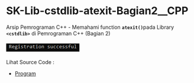 # SK-Lib-cstdlib-atexit-Bagian2__CPP
Arsip Pemrograman C++ - Memahami function <code><b>atexit()</b></code>pada Library <code><b>&lt;cstdlib></b></code> di Pemrograman C++ (Bagian 2)<br><br>
<img src="https://github.com/RizkyKhapidsyah/SK-Lib-cstdlib-atexit-Bagian2__CPP/blob/master/SK-Lib-cstdlib-atexit-Bagian2__CPP/x64/result/001.PNG"><br><br>
Lihat Source Code : <br>
- <a href="https://github.com/RizkyKhapidsyah/SK-Lib-cstdlib-atexit-Bagian2__CPP/blob/master/SK-Lib-cstdlib-atexit-Bagian2__CPP/Source.cpp">Program</a>
